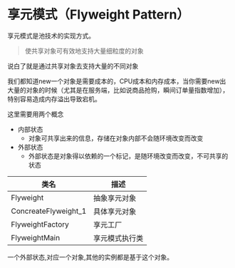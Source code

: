 # 享元模式（Flyweight Pattern）

享元模式是池技术的实现方式。

> 使共享对象可有效地支持大量细粒度的对象

说白了就是通过共享对象去支持大量的不同对象

我们都知道new一个对象是需要成本的，CPU成本和内存成本，当你需要new出大量的对象的时候（尤其是在服务端，比如说商品抢购，瞬间订单量指数增加），特别容易造成内存溢出导致宕机。

这里需要用两个概念

* 内部状态
  * 对象可共享出来的信息，存储在对象内部不会随环境改变而改变
* 外部状态
  * 外部状态是对象得以依赖的一个标记，是随环境改变而改变，不可共享的状态




| 类名                   | 描述      |
| -------------------- | ------- |
| Flyweight            | 抽象享元对象  |
| ConcreateFlyweight_1 | 具体享元对象  |
| FlyweightFactory     | 享元工厂    |
| FlyweightMain        | 享元模式执行类 |

一个外部状态,对应一个对象,其他的实例都是基于这个对象。

